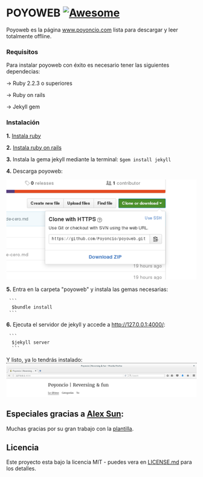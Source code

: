 

# POYOWEB [![Awesome](https://cdn.rawgit.com/sindresorhus/awesome/d7305f38d29fed78fa85652e3a63e154dd8e8829/media/badge.svg)](https://github.com/sindresorhus/awesome)

Poyoweb es la página www.poyoncio.com lista para descargar y leer totalmente offline. 

### Requisitos 

Para instalar poyoweb con éxito es necesario tener las siguientes dependecias:
    
-> Ruby 2.2.3 o superiores
    
-> Ruby on rails 
    
-> Jekyll gem 


### Instalación

  **1.** [Instala ruby](https://www.ruby-lang.org/es/documentation/installation/)  
  
  
  **2.** [Instala ruby on rails](http://www.rubyonrails.org.es/instala.html)
  
  
  **3.** Instala la gema jekyll mediante la terminal:
      ```
      $gem install jekyll
      ``` 
  
  
  **4.** Descarga poyoweb:
       
![](images/descarga-blog.png)
  
  
  
  **5.** Entra en la carpeta "poyoweb" y instala las gemas necesarias:      
     
     ```
      $bundle install
     ``` 
  
  
  
  **6.** Ejecuta el servidor de jekyll y accede a  http://127.0.0.1:4000/: 
     
     ```
      $jekyll server
      ``` 
      
      
Y listo, ya lo tendrás instalado:
![](images/captura-local.png)


## Especiales gracias a [Alex Sun](https://github.com/syaning):

Muchas gracias por su gran trabajo con la [plantilla](https://github.com/syaning/vida).



## Licencia

Este proyecto esta bajo la licencia MIT - puedes vera en [LICENSE.md](LICENSE.md) para los detalles.


